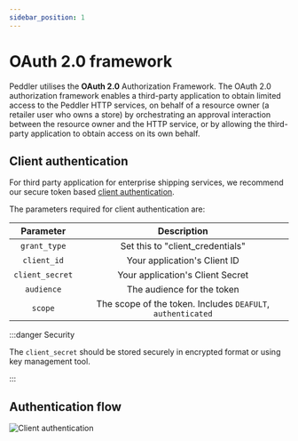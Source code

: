 ```yaml
---
sidebar_position: 1
---
```


# OAuth 2.0 framework

Peddler utilises the **OAuth 2.0** Authorization Framework. The OAuth 2.0 authorization framework enables a third-party application to obtain limited access to the Peddler HTTP services, on behalf of a resource owner (a retailer user who owns a store) by orchestrating an approval interaction between the resource owner and the HTTP service, or by allowing the third-party application to obtain access on its own behalf.

## Client authentication

For third party application for enterprise shipping services, we recommend our secure token based [client authentication](https://www.oauth.com/oauth2-servers/client-registration/client-id-secret/). 

The parameters required for client authentication are:

| Parameter | Description |
|:---:|:---:|
| `grant_type` | Set this to "client_credentials" |
| `client_id` | Your application's Client ID |
| `client_secret` | Your application's Client Secret |
| `audience` | The audience for the token |
| `scope` | The scope of the token. Includes `DEAFULT`, `authenticated` |


:::danger Security

The `client_secret` should be stored securely in encrypted format or using key management tool.

:::

## Authentication flow

![Client authentication](/img/oauth_client_credentials.png)